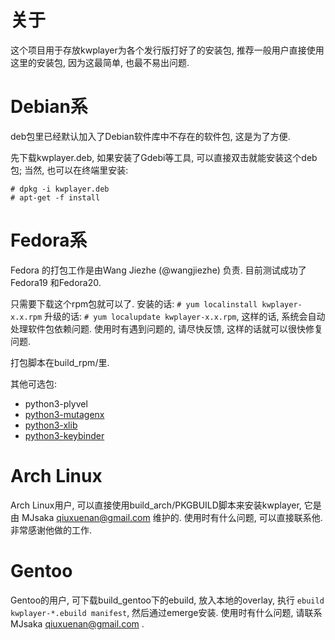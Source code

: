 关于
====
这个项目用于存放kwplayer为各个发行版打好了的安装包, 推荐一般用户直接使用
这里的安装包, 因为这最简单, 也最不易出问题.


Debian系
=========
deb包里已经默认加入了Debian软件库中不存在的软件包, 这是为了方便.

先下载kwplayer.deb, 如果安装了Gdebi等工具, 可以直接双击就能安装这个deb包;
当然, 也可以在终端里安装:

    # dpkg -i kwplayer.deb
    # apt-get -f install


Fedora系
========
Fedora 的打包工作是由Wang Jiezhe (@wangjiezhe) 负责. 目前测试成功了Fedora19
和Fedora20.

只需要下载这个rpm包就可以了. 安装的话: `# yum localinstall kwplayer-x.x.rpm`
升级的话: `# yum localupdate kwplayer-x.x.rpm`, 这样的话,
系统会自动处理软件包依赖问题. 使用时有遇到问题的, 请尽快反馈,
这样的话就可以很快修复问题.

打包脚本在build_rpm/里.

其他可选包:

* python3-plyvel
* [python3-mutagenx](https://github.com/LordSputnik/mutagen)
* [python3-xlib](https://github.com/LiuLang/python3-xlib)
* [python3-keybinder](https://github.com/LiuLang/python3-keybinder)



Arch Linux
==========
Arch Linux用户, 可以直接使用build_arch/PKGBUILD脚本来安装kwplayer, 它是由
MJsaka <qiuxuenan@gmail.com> 维护的. 使用时有什么问题, 可以直接联系他.
非常感谢他做的工作.

Gentoo
========
Gentoo的用户, 可下载build_gentoo下的ebuild, 放入本地的overlay, 执行
`ebuild kwplayer-*.ebuild manifest`, 然后通过emerge安装.
使用时有什么问题, 请联系 MJsaka <qiuxuenan@gmail.com> .
